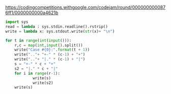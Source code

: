 https://codingcompetitions.withgoogle.com/codejam/round/0000000000876ff1/0000000000a4621b

```python
import sys
read = lambda : sys.stdin.readline().rstrip()
write = lambda x: sys.stdout.write(str(x)+ "\n")

for t in range(int(input())):
    r,c = map(int,input().split())
    write("Case #{0}:".format(t + 1))
    write(".."+ "+-" * (c-1) + "+")
    write(".."+ "|." * (c-1) + "|")
    s = "+-" * c + "+"
    s2 = "|." * c + "|"
    for i in range(r-1):
            write(s)
            write(s2)
    write(s)
```
